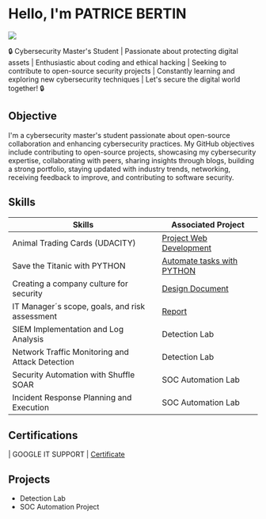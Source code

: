 # Hello, I'm PATRICE BERTIN
<a href="https://www.linkedin.com/in/patrice-bertin-towa-529328170"><img src="https://img.shields.io/badge/-LinkedIn-0072b1?&style=for-the-badge&logo=linkedin&logoColor=white" /></a>

🔒 Cybersecurity Master's Student | Passionate about protecting digital assets | Enthusiastic about coding and ethical hacking | Seeking to contribute to open-source security projects | Constantly learning and exploring new cybersecurity techniques | Let's secure the digital world together! 🔒

## Objective

I'm a cybersecurity master's student passionate about open-source collaboration and enhancing cybersecurity practices. My GitHub objectives include contributing to open-source projects, showcasing my cybersecurity expertise, collaborating with peers, sharing insights through blogs, building a strong portfolio, staying updated with industry trends, networking, receiving feedback to improve, and contributing to software security.

## Skills

| Skills                                         | Associated Project         |
|-----------------------------------------------|----------------------------|
| Animal Trading Cards (UDACITY)                | <a href="https://github.com/PatriceBertin/Animal-Trading-cards">Project Web Development</a>|
| Save the Titanic with PYTHON                  | <a href="https://github.com/PatriceBertin/SAVE-THE-TITANIC">Automate tasks with PYTHON</a>|
| Creating a company culture for security       | <a href="https://github.com/PatriceBertin/DESIGN-DOCUMENT">Design Document</a>|
| IT Manager´s scope, goals, and risk assessment| <a href="https://github.com/PatriceBertin/REPORT.git">Report</a>|
| SIEM Implementation and Log Analysis          | Detection Lab|
| Network Traffic Monitoring and Attack Detection | Detection Lab|
| Security Automation with Shuffle SOAR         | SOC Automation Lab|
| Incident Response Planning and Execution      | SOC Automation Lab|






## Certifications
| GOOGLE IT SUPPORT    |  <a href="https://www.coursera.org/account/accomplishments/specialization/certificate/ZWFZH7XA8M28">Certificate</a>


## Projects
- Detection Lab
- SOC Automation Project
